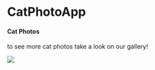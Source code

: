 <HTML>
  <body>
  <main>
    <h1> CatPhotoApp </h1>
    <h4> Cat Photos </h4>
    <!-- TODO: Add link to Cat photos -->
    <p> to see more cat photos take a look on our gallery!</p>
    <img src=https://images.app.goo.gl/WRmvguxeBrKWKSFz7>
</main>
